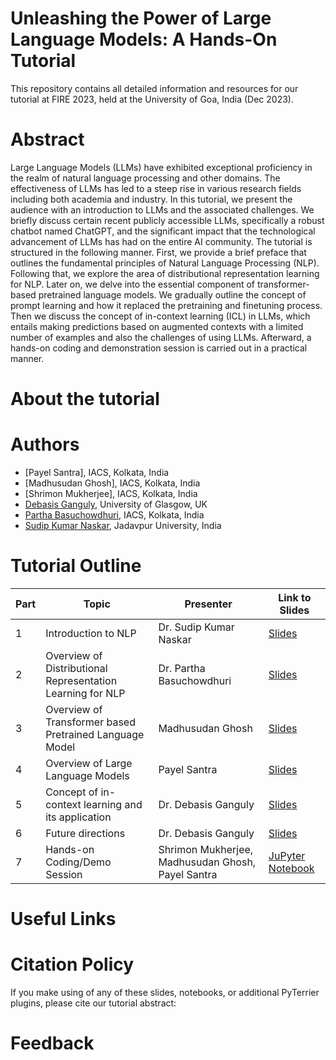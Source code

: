 # Unleashing the Power of Large Language Models: A Hands-On Tutorial
This repository contains all detailed information and resources for our tutorial at FIRE 2023, held at the University of Goa, India (Dec 2023).

# Abstract
Large Language Models (LLMs) have exhibited exceptional proficiency in the realm of natural language processing and other domains. The effectiveness of LLMs has led to a steep rise in various research fields including both academia and industry. In this tutorial, we present the audience with an introduction to LLMs and the associated challenges. We briefly discuss certain recent publicly accessible LLMs, specifically a robust chatbot named ChatGPT, and the significant impact that the technological advancement of LLMs has had on the entire AI community. The tutorial is structured in the following manner. First, we provide  a brief preface that outlines the fundamental principles of Natural Language Processing (NLP). Following that, we explore the area of distributional representation learning for NLP. Later on, we delve into the essential component of transformer-based pretrained language models. We gradually outline the concept of prompt learning and how it replaced the pretraining and finetuning process. Then we discuss the concept of in-context learning (ICL) in LLMs, which entails making predictions based on augmented contexts with a limited number of examples and also the challenges of using LLMs. Afterward, a hands-on coding and demonstration session is carried out in a practical manner.

# About the tutorial


# Authors

* [Payel Santra], IACS, Kolkata, India
* [Madhusudan Ghosh], IACS, Kolkata, India
* [Shrimon Mukherjee], IACS, Kolkata, India
* [Debasis Ganguly](https://gdebasis.github.io/), University of Glasgow, UK
* [Partha Basuchowdhuri](http://iacs.res.in/athusers/index.php?navid=0&userid=IACS0043), IACS, Kolkata, India
* [Sudip Kumar Naskar](https://sites.google.com/site/sudipnaskar/), Jadavpur University, India

# Tutorial Outline
**Part** | **Topic** | **Presenter** | **Link to Slides**
--- | --- | --- | ---
1 | Introduction to NLP | Dr. Sudip Kumar Naskar | [Slides](https://github.com/Law-AI/ecir2023tutorial/blob/main/legal-text-background.pdf)
2 | Overview of Distributional Representation Learning for NLP | Dr. Partha Basuchowdhuri | [Slides](https://github.com/Law-AI/ecir2023tutorial/blob/main/history-ai-law.pdf)
3 | Overview of Transformer based Pretrained Language Model | Madhusudan Ghosh | [Slides](https://github.com/Law-AI/ecir2023tutorial/blob/main/nlp-ir-background.pdf)
4 | Overview of Large Language Models | Payel Santra | [Slides](https://github.com/Law-AI/ecir2023tutorial/blob/main/sota-survey.pdf)
5 | Concept of in-context learning and its application | Dr. Debasis Ganguly | [Slides](https://github.com/Law-AI/ecir2023tutorial/blob/main/industry-pov.pdf)
6 | Future directions | Dr. Debasis Ganguly | [Slides](https://github.com/Law-AI/ecir2023tutorial/blob/main/future-directions.pdf)
7 | Hands-on Coding/Demo Session | Shrimon Mukherjee, Madhusudan Ghosh, Payel Santra | [JuPyter Notebook](https://github.com/Law-AI/ecir2023tutorial/blob/main/hands-on.ipynb)


# Useful Links


# Citation Policy
If you make using of any of these slides, notebooks, or additional PyTerrier plugins, please cite our tutorial abstract: 

# Feedback
